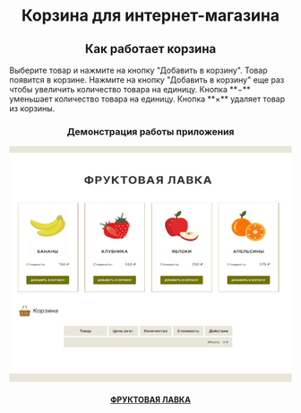 <h1 align="center">Корзина для интернет-магазина</h1>

<h2 align="center">Как работает корзина</h2>
Выберите товар и нажмите на кнопку "Добавить в корзину". Товар появится в корзине. Нажмите на кнопку "Добавить в корзину" еще раз чтобы увеличить количество товара на единицу. Кнопка **&#8722;** уменьшает количество товара на единицу. Кнопка **&#215;** удаляет товар из корзины.

<h3 align="center">Демонстрация работы приложения</h3>
<p align="center"><img src="/preview.gif" width="600"></p>

<h4 align="center"><a href="https://aleksej-tashlykov.github.io/cart.github.io/">ФРУКТОВАЯ ЛАВКА</a></h4>
